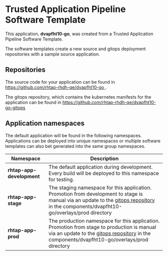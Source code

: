 # Trusted Application Pipeline Software Template

This application, **dvapfht10-go**, was created from a Trusted Application Pipeline Software Template.

The software templates create a new source and gitops deployment repositories with a sample source application. 

## Repositories

The source code for your application can be found in [https://github.com/rhtap-rhdh-qe/dvapfht10-go ](https://github.com/rhtap-rhdh-qe/dvapfht10-go ).
 
The gitops repository, which contains the kubernetes manifests for the application can be found in 
[https://github.com/rhtap-rhdh-qe/dvapfht10-go-gitops ](https://github.com/rhtap-rhdh-qe/dvapfht10-go-gitops ) 

## Application namespaces 

The default application will be found in the following namespaces. Applications can be deployed into unique namespaces or multiple software templates can also bet generated into the same group namespaces.  

|  Namespace   |  Description   |  
| -------- | -------- |   
| **rhtap-app-development** | The default application during development. Every build will be deployed to this namespace for testing. | 
| **rhtap-app-stage** | The staging namespace for this application. Promotion from development to stage is manual via an update to the [gitops repository](https://github.com/rhtap-rhdh-qe/dvapfht10-go-gitops ) in the components/dvapfht10-go/overlays/prod directory |  
| **rhtap-app-prod** | The production namespace for this application. Promotion from stage to production is manual via an update to the [gitops repository](https://github.com/rhtap-rhdh-qe/dvapfht10-go-gitops ) in the components/dvapfht10-go/overlays/prod directory | 